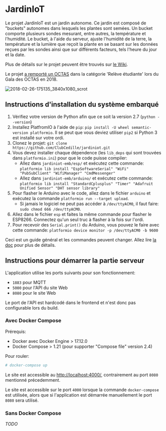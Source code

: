 # JardinIoT
Le projet JardinIoT est un jardin autonome. Ce jardin est composé de "buckets" autonomes dans lesquels les plantes sont semées. Un bucket comporte plusieurs sondes mesurant, entre autres, la température et l'humidité. Le bucket, à l'aide du serveur, ajuste l'humidité de la terre, la température et la lumière que reçoit la plante en se basant sur les données reçues par les sondes ainsi que sur différents facteurs, tels l'heure du jour et la date.

Plus de détails sur le projet peuvent être trouvés sur [le Wiki](https://github.com/ClubCedille/jardiniot/wiki "Wiki JardinIoT").

Le projet [a remporté un OCTAS](https://etsmtl.ca/nouvelles/2018/Gala-des-OCTAS-2018) dans la catégorie 'Relève étudiante' lors du Gala des OCTAS en 2018.

![2018-02-26-175135_3840x1080_scrot](https://user-images.githubusercontent.com/6194072/36700614-4dc76a1c-1b1e-11e8-8d46-71318f757cc2.png)

## Instructions d'installation du système embarqué

1. Vérifiez votre version de Python afin que ce soit la version 2.7 (`python --version`)
2. Installez PlatfromIO à l'aide de `pip`: `pip install -U wheel semantic-version platformio`. Il se peut que vous deviez utiliser `pip2` si Python 3 est installé sur votre ordi.
3. Clonez le projet: `git clone https://github.com/ClubCedille/jardiniot.git`
4. Vous devez installer chaque dépendence (les `lib_deps` qui sont trouvées dans `platformio.ini`) pour que le code puisse compiler:
	* Allez dans `jardiniot-emb/esp/` et exécutez cette commande: `platformio lib install "EspSoftwareSerial" "WiFi" "PubSubClient" "WifiManager" "CmdMessenger"`
	* Allez dans `jardiniot-emb/arduino/` et exécutez cette commande: `platformio lib install "StandardCplusplus" "Timer" "Adafruit Unified Sensor" "DHT sensor library"`
5. Pour flasher le Arduino avec le code, allez dans le fichier `arduino` et exécutez la commande `platformio run --target upload`.
	* Si jamais le logiciel ne peut pas accéder à `/dev/ttyACM0`, il faut faire: `sudo chmod 666 /dev/ttyACM0`.
6. Allez dans le fichier `esp` et faites la même commande pour flasher le ESP8266. Connectez qu'un seul truc à flasher à la fois sur l'ordi.
7. Pour recevoir des `Serial.print()` du Arduino, vous pouvez le faire avec cette commande: `platformio device monitor -p /dev/ttyACM0 -b 9600`

Ceci est un guide général et les commandes peuvent changer. Allez lire [la doc](http://docs.platformio.org/en/latest/installation.html) pour plus de détails.

## Instructions pour démarrer la partie serveur

L'application utilise les ports suivants pour son fonctionnement:

- `1883` pour MQTT
- `5000` pour l'API du site Web
- `8080` pour le site Web

Le port de l'API est hardcodé dans le frontend et n'est donc pas configurable lors du build.

### Avec Docker Compose

Prérequis:

- Docker avec Docker Engine > 17.12.0
- Docker Compose > 1.21 (pour supporter "Compose file" version 2.4)

Pour rouler:

```bash
# docker-compose up
```

Le site est accessible au <http://localhost:4000/>, contrairement au port `8080` mentionné précedemment.

Le site est accessible sur le port `4000` lorsque la commande `docker-compose` est utilisée, alors que si l'application est démarrée manuellement le port `8080` sera utilisé.

### Sans Docker Compose

*TODO*

<!---
[//]: # (Pour utiliser l'application sans docker-compose, la procédure est plus complexe.)

[//]: # (Le backend et le frontend sont indépendant, donc il est possible de construire/arrêter l'un sans briser l'autre)
-->

